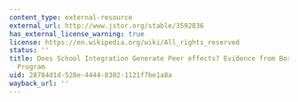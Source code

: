 ```yaml
---
content_type: external-resource
external_url: http://www.jstor.org/stable/3592836
has_external_license_warning: true
license: https://en.wikipedia.org/wiki/All_rights_reserved
status: ''
title: Does School Integration Generate Peer effects? Evidence from Boston's Metco
  Program
uid: 28784d1d-528e-4444-8302-1121f7be1a8a
wayback_url: ''
---
```

